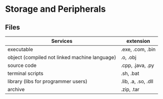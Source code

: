 # Storage and Peripherals

## Files

| Services | extension |
|-|-|
|executable|.exe, .com, .bin|
|object (compiled not linked machine language)|.o, .obj|
|source code|.cpp, .java, .py|
|terminal scripts|.sh, .bat|
|library (libs for programmer users)|.lib, .a, .so, .dll|
|archive|.zip, .tar|